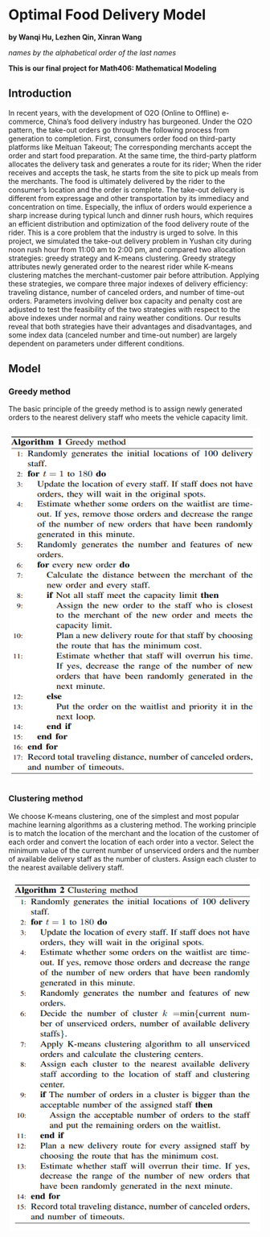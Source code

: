 # Optimal Food Delivery Model
**by Wanqi Hu, Lezhen Qin, Xinran Wang**

*names by the alphabetical order of the last names*

**This is our final project for Math406: Mathematical Modeling**

## Introduction
In recent years, with the development of O2O (Online to Offline) e-commerce, China’s food delivery industry has burgeoned. Under the O2O pattern, the take-out orders go through the following process from generation to completion. First, consumers order food on third-party platforms like Meituan Takeout; The corresponding merchants accept the order and start food preparation. At the same time, the third-party platform allocates the delivery task and generates a route for its rider; When the rider receives and accepts the task, he starts from the site to pick up meals from the merchants. The food is ultimately delivered by the rider to the consumer’s location and the order is complete. The take-out delivery is different from expressage and other transportation by its immediacy and concentration on time. Especially, the influx of orders would experience a sharp increase during typical lunch and dinner rush hours, which requires an efficient distribution and optimization of the food delivery route of the rider. This is a core problem that the industry is urged to solve. In this project, we simulated the take-out delivery problem in Yushan city during noon rush hour from 11:00 am to 2:00 pm, and compared two allocation strategies: greedy strategy and K-means clustering. Greedy strategy attributes newly generated order to the nearest rider while K-means clustering matches the merchant-customer pair before attribution. Applying these strategies, we compare three major indexes of delivery efficiency: traveling distance, number of canceled orders, and number of time-out orders. Parameters involving deliver box capacity and penalty cost are adjusted to test the feasibility of the two strategies with respect to the above indexes under normal and rainy weather conditions. Our results reveal that both strategies have their advantages and disadvantages, and some index data (canceled number and time-out number) are largely dependent on parameters under different conditions.

## Model
### Greedy method
The basic principle of the greedy method is to assign newly generated orders to the nearest delivery staff who meets the vehicle capacity limit.
<div align=center>
<img src="https://github.com/Wanqi9Hu/Optimal-Food-Delivery-Model/blob/main/Greedy%20Method.png" width="500" height="700">
</div>

### Clustering method
We choose K-means clustering, one of the simplest and most popular machine learning algorithms as a clustering method. The working principle is to match the location of the merchant and the location of the customer of each order and convert the location of each order into a vector. Select the minimum value of the current number of unserviced orders and the number of available delivery staff as the number of clusters. Assign each cluster to the nearest available delivery staff. 
<div align=center>
<img src="https://github.com/Wanqi9Hu/Optimal-Food-Delivery-Model/blob/main/Clustering%20Method.png" width="500" height="700">
</div>
